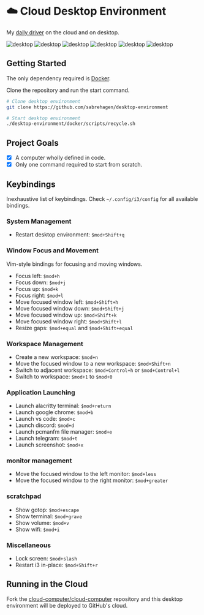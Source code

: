 # ☁️ Cloud Desktop Environment

My [daily driver](https://github.com/users/sabrehagen/packages/container/package/desktop-environment) on the cloud and on desktop.

![desktop](https://i.imgur.com/yv34lxO.png)
![desktop](https://i.imgur.com/Mi40odG.png)
![desktop](https://i.imgur.com/BhrJ75n.png)
![desktop](https://i.imgur.com/jm4RrKw.jpg)
![desktop](https://i.imgur.com/C1eBDKX.jpg)
![desktop](https://i.imgur.com/cEBbzyu.png)

## Getting Started

The only dependency required is [Docker](https://docs.docker.com/install).

Clone the repository and run the start command.

```sh
# Clone desktop environment
git clone https://github.com/sabrehagen/desktop-environment

# Start desktop environment
./desktop-environment/docker/scripts/recycle.sh
```

## Project Goals

- [x] A computer wholly defined in code.
- [x] Only one command required to start from scratch.

## Keybindings

Inexhaustive list of keybindings. Check `~/.config/i3/config` for all available bindings.

### System Management

- Restart desktop environment: `$mod+Shift+q`

### Window Focus and Movement

Vim-style bindings for focusing and moving windows.

- Focus left: `$mod+h`
- Focus down: `$mod+j`
- Focus up: `$mod+k`
- Focus right: `$mod+l`
- Move focused window left: `$mod+Shift+h`
- Move focused window down: `$mod+Shift+j`
- Move focused window up: `$mod+Shift+k`
- Move focused window right: `$mod+Shift+l`
- Resize gaps: `$mod+equal` and `$mod+Shift+equal`

### Workspace Management

- Create a new workspace: `$mod+n`
- Move the focused window to a new workspace: `$mod+Shift+n`
- Switch to adjacent workspace: `$mod+Control+h` or `$mod+Control+l`
- Switch to workspace: `$mod+1` to `$mod+0`

### Application Launching

- Launch alacritty terminal: `$mod+return`
- Launch google chrome: `$mod+b`
- Launch vs code: `$mod+c`
- Launch discord: `$mod+d`
- Launch pcmanfm file manager: `$mod+e`
- Launch telegram: `$mod+t`
- Launch screenshot: `$mod+x`

### monitor management

- Move the focused window to the left monitor: `$mod+less`
- Move the focused window to the right monitor: `$mod+greater`

### scratchpad

- Show gotop: `$mod+escape`
- Show terminal: `$mod+grave`
- Show volume: `$mod+v`
- Show wifi: `$mod+i`

### Miscellaneous

- Lock screen: `$mod+slash`
- Restart i3 in-place: `$mod+Shift+r`

## Running in the Cloud

Fork the [cloud-computer/cloud-computer](https://github.com/cloud-computer/cloud-computer) repository and this desktop environment will be deployed to GitHub's cloud.
